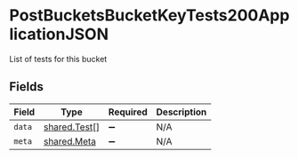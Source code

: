 # PostBucketsBucketKeyTests200ApplicationJSON

List of tests for this bucket


## Fields

| Field                                        | Type                                         | Required                                     | Description                                  |
| -------------------------------------------- | -------------------------------------------- | -------------------------------------------- | -------------------------------------------- |
| `data`                                       | [shared.Test](../../models/shared/test.md)[] | :heavy_minus_sign:                           | N/A                                          |
| `meta`                                       | [shared.Meta](../../models/shared/meta.md)   | :heavy_minus_sign:                           | N/A                                          |